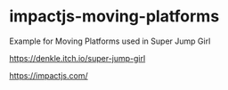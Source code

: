 # impactjs-moving-platforms
Example for Moving Platforms used in Super Jump Girl

https://denkle.itch.io/super-jump-girl

https://impactjs.com/
